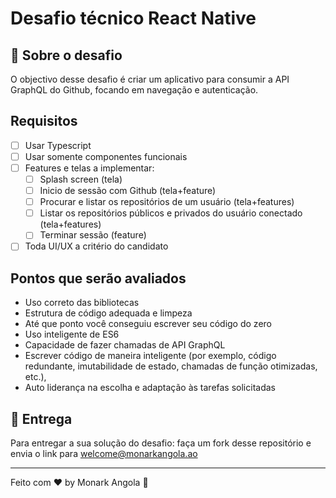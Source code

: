 # Desafio técnico React Native

## :rocket: Sobre o desafio

O objectivo desse desafio é criar um aplicativo para consumir a API GraphQL do Github, focando em navegação e autenticação.

## Requisitos

- [ ] Usar Typescript
- [ ] Usar somente componentes funcionais
- [ ] Features e telas a implementar:
  - [ ] Splash screen (tela)
  - [ ] Inicio de sessão com Github (tela+feature)
  - [ ] Procurar e listar os repositórios de um usuário (tela+features)
  - [ ] Listar os repositórios públicos e privados do usuário conectado (tela+features)
  - [ ] Terminar sessão (feature)
- [ ] Toda UI/UX a critério do candidato

## Pontos que serão avaliados

- Uso correto das bibliotecas
- Estrutura de código adequada e limpeza
- Até que ponto você conseguiu escrever seu código do zero
- Uso inteligente de ES6
- Capacidade de fazer chamadas de API GraphQL
- Escrever código de maneira inteligente (por exemplo, código redundante, imutabilidade de estado, chamadas de função otimizadas, etc.),
- Auto liderança na escolha e adaptação às tarefas solicitadas

## 📅 Entrega

Para entregar a sua solução do desafio: faça um fork desse repositório e envia o link para welcome@monarkangola.ao

---

Feito com ♥ by Monark Angola :wave:
